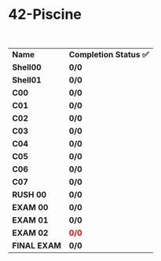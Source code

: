 # 42-Piscine
<br>
<table>
 <tr>
  <td><b>Name</b></td>
  <td><b>Completion Status ✅</b></td>
 </tr>
 <tr>
  <td><b>Shell00</b></td>
  <td><b>0/0</b></td>
 </tr>
  <tr>
  <td><b>Shell01</b></td>
  <td><b>0/0</b></td>
 </tr>
 <tr>
  <td><b>C00</b></td>
  <td><b>0/0</b></td>
 </tr>
  <tr>
  <td><b>C01</b></td>
  <td><b>0/0</b></td>
 </tr>
  <tr>
  <td><b>C02</b></td>
  <td><b>0/0</b></td>
 </tr>
   <tr>
  <td><b>C03</b></td>
  <td><b>0/0</b></td>
 </tr>
   <tr>
  <td><b>C04</b></td>
  <td><b>0/0</b></td>
 </tr>
   <tr>
  <td><b>C05</b></td>
  <td><b>0/0</b></td>
 </tr>
   <tr>
  <td><b>C06</b></td>
  <td><b>0/0</b></td>
 </tr>
  <tr>
  <td><b>C07</b></td>
  <td><b>0/0</b></td>
 </tr>
   <tr>
  <td><b>RUSH 00</b></td>
  <td><b>0/0</b></td>
 </tr>
    <tr>
  <td><b>EXAM 00</b></td>
  <td><b>0/0</b></td>
 </tr>
     <tr>
  <td><b>EXAM 01</b></td>
  <td><b>0/0</b></td>
 </tr>
     <tr>
  <td><b>EXAM 02</b></td>
  <td><b style="color:red;">0/0</b></td>
 </tr>
     <tr>
  <td><b>FINAL EXAM</b></td>
  <td><b>0/0</b></td>
 </tr>
</table>
